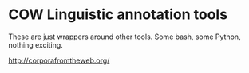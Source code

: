 # COW Linguistic annotation tools

These are just wrappers around other tools. Some bash, some Python, nothing exciting.

http://corporafromtheweb.org/
